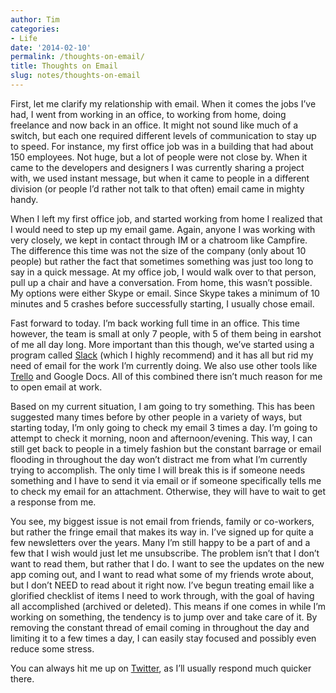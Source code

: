 ```yaml
---
author: Tim
categories:
- Life
date: '2014-02-10'
permalink: /thoughts-on-email/
title: Thoughts on Email
slug: notes/thoughts-on-email
---
```


First, let me clarify my relationship with email. When it comes the jobs I’ve had, I went from working in an office, to working from home, doing freelance and now back in an office. It might not sound like much of a switch, but each one required different levels of communication to stay up to speed. For instance, my first office job was in a building that had about 150 employees. Not huge, but a lot of people were not close by. When it came to the developers and designers I was currently sharing a project with, we used instant message, but when it came to people in a different division (or people I’d rather not talk to that often) email came in mighty handy.

<!--more-->

When I left my first office job, and started working from home I realized that I would need to step up my email game. Again, anyone I was working with very closely, we kept in contact through IM or a chatroom like Campfire. The difference this time was not the size of the company (only about 10 people) but rather the fact that sometimes something was just too long to say in a quick message. At my office job, I would walk over to that person, pull up a chair and have a conversation. From home, this wasn’t possible. My options were either Skype or email. Since Skype takes a minimum of 10 minutes and 5 crashes before successfully starting, I usually chose email.

Fast forward to today. I’m back working full time in an office. This time however, the team is small at only 7 people, with 5 of them being in earshot of me all day long. More important than this though, we’ve started using a program called [Slack][1] (which I highly recommend) and it has all but rid my need of email for the work I’m currently doing. We also use other tools like [Trello][2] and Google Docs. All of this combined there isn’t much reason for me to open email at work.

Based on my current situation, I am going to try something. This has been suggested many times before by other people in a variety of ways, but starting today, I’m only going to check my email 3 times a day. I’m going to attempt to check it morning, noon and afternoon/evening. This way, I can still get back to people in a timely fashion but the constant barrage or email flooding in throughout the day won’t distract me from what I’m currently trying to accomplish. The only time I will break this is if someone needs something and I have to send it via email or if someone specifically tells me to check my email for an attachment. Otherwise, they will have to wait to get a response from me. 

You see, my biggest issue is not email from friends, family or co-workers, but rather the fringe email that makes its way in. I’ve signed up for quite a few newsletters over the years. Many I’m still happy to be a part of and a few that I wish would just let me unsubscribe. The problem isn’t that I don’t want to read them, but rather that I do. I want to see the updates on the new app coming out, and I want to read what some of my friends wrote about, but I don’t NEED to read about it right now. I’ve begun treating email like a glorified checklist of items I need to work through, with the goal of having all accomplished (archived or deleted). This means if one comes in while I’m working on something, the tendency is to jump over and take care of it. By removing the constant thread of email coming in throughout the day and limiting it to a few times a day, I can easily stay focused and possibly even reduce some stress.

You can always hit me up on [Twitter][3], as I’ll usually respond much quicker there.

 [1]: http://slack.com
 [2]: http://trello.com
 [3]: http://twitter.com/timwco
 
